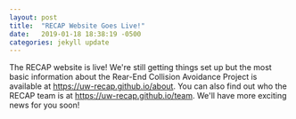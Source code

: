 ```yaml
---
layout: post
title:  "RECAP Website Goes Live!"
date:   2019-01-18 18:38:19 -0500
categories: jekyll update
---
```

The RECAP website is live! We're still getting things set up but the most basic information about the Rear-End Collision Avoidance Project is available at <https://uw-recap.github.io/about>. You can also find out who the RECAP team is at <https://uw-recap.github.io/team>. We'll have more exciting news for you soon!
